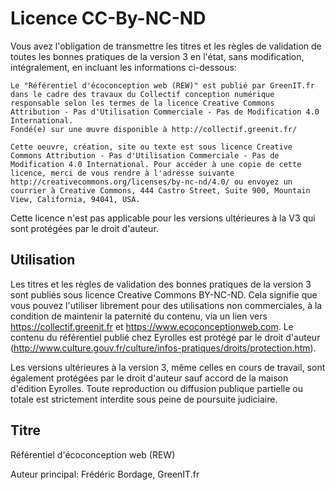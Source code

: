 # Licence CC-By-NC-ND

Vous avez l'obligation de transmettre les titres et les règles de validation de toutes les bonnes pratiques de la version 3 en l'état, sans modification, intégralement, en incluant les informations ci-dessous:

	Le "Référentiel d'écoconception web (REW)" est publié par GreenIT.fr dans le cadre des travaux du Collectif conception numérique responsable selon les termes de la licence Creative Commons Attribution - Pas d'Utilisation Commerciale - Pas de Modification 4.0 International.
	Fondé(e) sur une œuvre disponible à http://collectif.greenit.fr/

	Cette oeuvre, création, site ou texte est sous licence Creative Commons Attribution - Pas d'Utilisation Commerciale - Pas de Modification 4.0 International. Pour accéder à une copie de cette licence, merci de vous rendre à l'adresse suivante http://creativecommons.org/licenses/by-nc-nd/4.0/ ou envoyez un courrier à Creative Commons, 444 Castro Street, Suite 900, Mountain View, California, 94041, USA.

Cette licence n'est pas applicable pour les versions ultérieures à la V3 qui sont protégées par le droit d'auteur.

## Utilisation

Les titres et les règles de validation des bonnes pratiques de la version 3 sont publiés sous licence Creative Commons BY-NC-ND. Cela signifie que vous pouvez l'utiliser librement pour des utilisations non commerciales, à la condition de maintenir la paternité du contenu, via un lien vers https://collectif.greenit.fr et https://www.ecoconceptionweb.com.
Le contenu du référentiel publié chez Eyrolles est protégé par le droit d'auteur (http://www.culture.gouv.fr/culture/infos-pratiques/droits/protection.htm).

Les versions ultérieures à la version 3, même celles en cours de travail, sont également protégées par le droit d'auteur sauf accord de la maison d'édition Eyrolles. 
Toute reproduction ou diffusion publique partielle ou totale est strictement interdite sous peine de poursuite judiciaire.

## Titre

Référentiel d'écoconception web (REW)

Auteur principal: Frédéric Bordage, GreenIT.fr